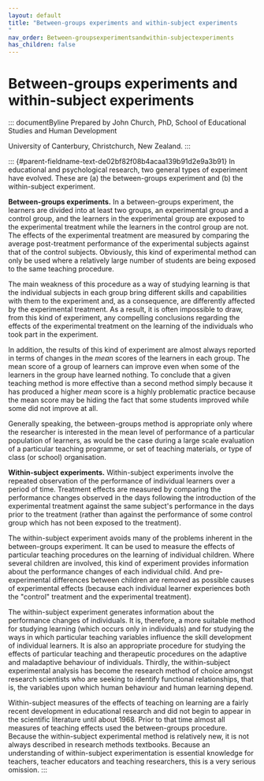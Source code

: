 ```yaml
---
layout: default
title: "Between-groups experiments and within-subject experiments 
"
nav_order: Between-groupsexperimentsandwithin-subjectexperiments
has_children: false
---
```

# Between-groups experiments and within-subject experiments 


::: documentByline
Prepared by John Church, PhD, School of Educational Studies and Human
Development

University of Canterbury, Christchurch, New Zealand.
:::

::: {#parent-fieldname-text-de02bf82f08b4acaa139b91d2e9a3b91}
In educational and psychological research, two general types of
experiment have evolved. These are (a) the between-groups experiment and
(b) the within-subject experiment.

**Between-groups experiments.** In a between-groups experiment, the
learners are divided into at least two groups, an experimental group and
a control group, and the learners in the experimental group are exposed
to the experimental treatment while the learners in the control group
are not. The effects of the experimental treatment are measured by
comparing the average post-treatment performance of the experimental
subjects against that of the control subjects. Obviously, this kind of
experimental method can only be used where a relatively large number of
students are being exposed to the same teaching procedure.

The main weakness of this procedure as a way of studying learning is
that the individual subjects in each group bring different skills and
capabilities with them to the experiment and, as a consequence, are
differently affected by the experimental treatment. As a result, it is
often impossible to draw, from this kind of experiment, any compelling
conclusions regarding the effects of the experimental treatment on the
learning of the individuals who took part in the experiment.

In addition, the results of this kind of experiment are almost always
reported in terms of changes in the *mean* scores of the learners in
each group. The mean score of a group of learners can improve even when
some of the learners in the group have learned nothing. To conclude that
a given teaching method is more effective than a second method simply
because it has produced a higher *mean* score is a highly problematic
practice because the mean score may be hiding the fact that some
students improved while some did not improve at all.

Generally speaking, the between-groups method is appropriate only where
the researcher is interested in the mean level of performance of a
particular population of learners, as would be the case during a large
scale evaluation of a particular teaching programme, or set of teaching
materials, or type of class (or school) organisation.

**Within-subject experiments.** Within-subject experiments involve the
repeated observation of the performance of individual learners over a
period of time. Treatment effects are measured by comparing the
performance changes observed in the days following the introduction of
the experimental treatment against the same subject\'s performance in
the days prior to the treatment (rather than against the performance of
some control group which has not been exposed to the treatment).

The within-subject experiment avoids many of the problems inherent in
the between-groups experiment. It can be used to measure the effects of
particular teaching procedures on the learning of individual children.
Where several children are involved, this kind of experiment provides
information about the performance changes of each individual child. And
pre-experimental differences between children are removed as possible
causes of experimental effects (because each individual learner
experiences both the "control" treatment and the experimental
treatment).

The within-subject experiment generates information about the
performance changes of individuals. It is, therefore, a more suitable
method for studying learning (which occurs only in individuals) and for
studying the ways in which particular teaching variables influence the
skill development of individual learners. It is also an appropriate
procedure for studying the effects of particular teaching and
therapeutic procedures on the adaptive and maladaptive behaviour of
individuals. Thirdly, the within-subject experimental analysis has
become the research method of choice amongst research scientists who are
seeking to identify functional relationships, that is, the variables
upon which human behaviour and human learning depend.

Within-subject measures of the effects of teaching on learning are a
fairly recent development in educational research and did not begin to
appear in the scientific literature until about 1968. Prior to that time
almost all measures of teaching effects used the between-groups
procedure. Because the within-subject experimental method is relatively
new, it is not always described in research methods textbooks. Because
an understanding of within-subject experimentation is essential
knowledge for teachers, teacher educators and teaching researchers, this
is a very serious omission.
:::
